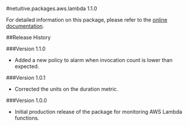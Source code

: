 #netuitive.packages.aws.lambda 1.1.0

For detailed information on this package, please refer to the [online documentation](https://help.app.netuitive.com/Content/Misc/Datasources/AWS/new_aws_datasource.htm).

##Release History

###Version 1.1.0

* Added a new policy to alarm when invocation count is lower than expected.

###Version 1.0.1

* Corrected the units on the duration metric.

###Version 1.0.0

* Initial production release of the package for monitoring AWS Lambda functions.